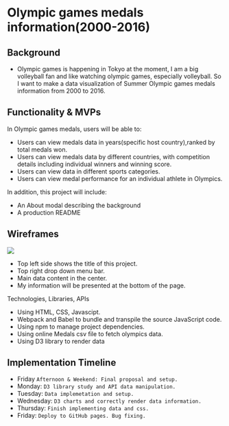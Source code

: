 # Olympic games medals information(2000-2016)

## Background
* Olympic games is happening in Tokyo at the moment, I am a big volleyball fan and like watching olympic games, especially volleyball. So I want to make a data visualization of Summer Olympic games medals information from 2000 to 2016.


## Functionality & MVPs

In Olympic games medals, users will be able to:

* Users can view medals data in years(specific host country),ranked by total medals won.
* Users can view medals data by different countries, with competition details including individual winners and winning score.
* Users can view data in different sports categories.
* Users can view medal performance for an individual athlete in Olympics.

In addition, this project will include:

* An About modal describing the background
* A production README


## Wireframes

<img src="https://app-leel-pro.s3.us-west-1.amazonaws.com/Homepage.png"/>

* Top left side shows the title of this project.
* Top right drop down menu bar.
* Main data content in the center.
* My information will be presented at the bottom of the page.

Technologies, Libraries, APIs
* Using HTML, CSS, Javascipt.
* Webpack and Babel to bundle and transpile the source JavaScript code.
* Using npm to manage project dependencies.
* Using online Medals csv file to fetch olympics data.
* Using D3 library to render data 

## Implementation Timeline
* Friday `Afternoon & Weekend: Final proposal and setup.`
* Monday: `D3 library study and API data manipulation.` 
* Tuesday: `Data implemetation and setup.`
* Wednesday: `D3 charts and correctly render data information.`
* Thursday: `Finish implementing data and css.`
* Friday: `Deploy to GitHub pages. Bug fixing.`



